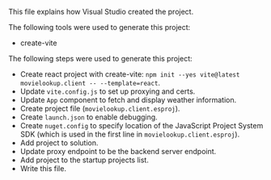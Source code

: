 This file explains how Visual Studio created the project.

The following tools were used to generate this project:
- create-vite

The following steps were used to generate this project:
- Create react project with create-vite: `npm init --yes vite@latest movielookup.client -- --template=react`.
- Update `vite.config.js` to set up proxying and certs.
- Update `App` component to fetch and display weather information.
- Create project file (`movielookup.client.esproj`).
- Create `launch.json` to enable debugging.
- Create `nuget.config` to specify location of the JavaScript Project System SDK (which is used in the first line in `movielookup.client.esproj`).
- Add project to solution.
- Update proxy endpoint to be the backend server endpoint.
- Add project to the startup projects list.
- Write this file.
